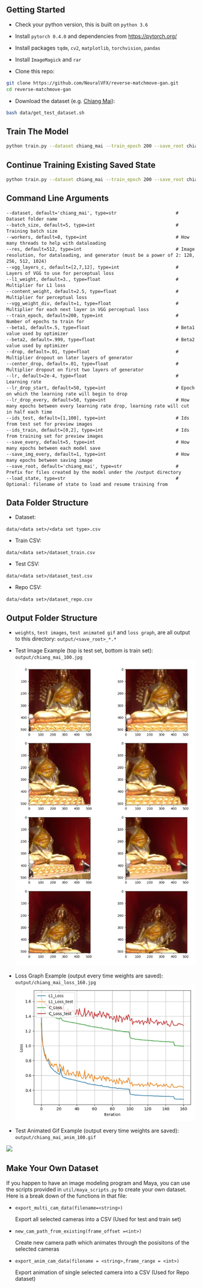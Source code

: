 ## Getting Started
- Check your python version, this is built on `python 3.6`
- Install `pytorch 0.4.0` and dependencies from https://pytorch.org/
- Install packages `tqdm`, `cv2`, `matplotlib`, `torchvision`, `pandas`
- Install `ImageMagick` and `rar`

- Clone this repo:
```bash
git clone https://github.com/NeuralVFX/reverse-matchmove-gan.git
cd reverse-matchmove-gan
```
- Download the dataset (e.g. [Chiang Mai](http://neuralvfx.com/datasets/reverse_matchmove/chiang_mai.rar)):
```bash
bash data/get_test_dataset.sh
```

## Train The Model
```bash
python train.py --dataset chiang_mai --train_epoch 200 --save_root chiang_mai
```

## Continue Training Existing Saved State
```bash
python train.py --dataset chiang_mai --train_epoch 200 --save_root chiang_mai --load_state output/chiang_mai_3.json
```

## Command Line Arguments
```
--dataset, default='chiang_mai', type=str                      # Dataset folder name
--batch_size, default=5, type=int                              # Training batch size
--workers, default=8, type=int                                 # How many threads to help with dataloading
--res, default=512, type=int                                   # Image resolution, for dataloading, and generator (must be a power of 2: 128, 256, 512, 1024)
--vgg_layers_c, default=[2,7,12], type=int                     # Layers of VGG to use for perceptual loss
--l1_weight, default=3., type=float                            # Multiplier for L1 loss
--content_weight, default=2.5, type=float                      # Multiplier for perceptual loss
--vgg_weight_div, default=1, type=float                        # Multiplier for each next layer in VGG perceptual loss
--train_epoch, default=200, type=int                           # Number of epochs to train for
--beta1, default=.5, type=float                                # Beta1 value used by optimizer
--beta2, default=.999, type=float                              # Beta2 value used by optimizer
--drop, default=.01, type=float                                # Multiplier dropout on later layers of generator
--center_drop, default=.01, type=float                         # Multiplier dropout on first two layers of generator
--lr, default=2e-4, type=float                                 # Learning rate
--lr_drop_start, default=50, type=int                          # Epoch on which the learning rate will begin to drop
--lr_drop_every, default=50, type=int                          # How many epochs between every learning rate drop, learning rate will cut in half each time
--ids_test, default=[1,100], type=int                          # Ids from test set for preview images
--ids_train, default=[0,2], type=int                           # Ids from training set for preview images
--save_every, default=5, type=int                              # How many epochs between each model save
--save_img_every, default=1, type=int                          # How many epochs between saving image
--save_root, default='chiang_mai', type=str                    # Prefix for files created by the model under the /output directory
--load_state, type=str                                         # Optional: filename of state to load and resume training from
```

## Data Folder Structure

- Dataset:

`data/<data set>/<data set type>.csv`

- Train CSV:

`data/<data set>/dataset_train.csv`

- Test CSV:

`data/<data set>/dataset_test.csv`

- Repo CSV:

`data/<data set>/dataset_repo.csv`

## Output Folder Structure

- `weights`, `test images`, `test animated gif` and `loss graph`, are all output to this directory: `output/<save_root>_*.*`

- Test Image Example (top is test set, bottom is train set): `output/chiang_mai_100.jpg`
![](output/chiang_mai_100.jpg)

- Loss Graph Example (output every time weights are saved): `output/chiang_mai_loss_160.jpg`
![](output/chiang_mai_loss_160.jpg)

- Test Animated Gif Example (output every time weights are saved): `output/chiang_mai_anim_100.gif`

![](examples/anim_example.gif)

## Make Your Own Dataset

If you happen to have an image modeling program and Maya, you can use the scripts provided in `util/maya_scripts.py` to create your own dataset. Here is a break down of the functions in that file:

- `export_multi_cam_data(filename=<string>)`
  
  Export all selected cameras into a CSV (Used for test and train set)

- `new_cam_path_from_existing(frame_offset =<int>)`
  
  Create new camera path which animates through the posisitons of the selected cameras
  
- `export_anim_cam_data(filename = <string>,frame_range = <int>)`
  
  Export animation of single selected camera into a CSV (Used for Repo dataset)

